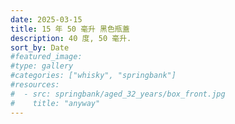 ```yaml
---
date: 2025-03-15
title: 15 年 50 毫升 黑色瓶蓋
description: 40 度, 50 毫升.
sort_by: Date
#featured_image: 
#type: gallery
#categories: ["whisky", "springbank"]
#resources:
#  - src: springbank/aged_32_years/box_front.jpg
#    title: "anyway"
---
```

